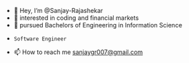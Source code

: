 - 👋 Hey, I’m @Sanjay-Rajashekar
- 👀 interested in coding and financial markets
- 🌱 pursued Bachelors of  Engineering in Information Science
-     Software Engineer
- 📫 How to reach me sanjaygr007@gmail.com

<!---
Sanjay-Rajashekar/Sanjay-Rajashekar is a ✨ special ✨ repository because its `README.md` (this file) appears on your GitHub profile.
You can click the Preview link to take a look at your changes.
--->
